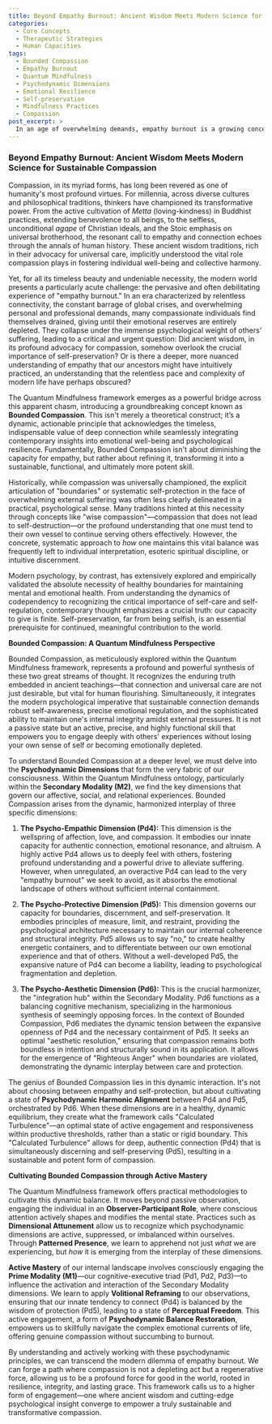 ```yaml
---
title: Beyond Empathy Burnout: Ancient Wisdom Meets Modern Science for Sustainable Compassion
categories:
  - Core Concepts
  - Therapeutic Strategies
  - Human Capacities
tags:
  - Bounded Compassion
  - Empathy Burnout
  - Quantum Mindfulness
  - Psychodynamic Dimensions
  - Emotional Resilience
  - Self-preservation
  - Mindfulness Practices
  - Compassion
post_excerpt: >
  In an age of overwhelming demands, empathy burnout is a growing concern, challenging the timeless virtue of compassion. The Quantum Mindfulness framework introduces "Bounded Compassion," a sophisticated synthesis of ancient wisdom and modern psychology. This concept leverages specific psychodynamic dimensions to cultivate a sustainable, resilient form of empathy that allows for deep connection without emotional depletion.
---
```


### Beyond Empathy Burnout: Ancient Wisdom Meets Modern Science for Sustainable Compassion

Compassion, in its myriad forms, has long been revered as one of humanity's most profound virtues. For millennia, across diverse cultures and philosophical traditions, thinkers have championed its transformative power. From the active cultivation of *Metta* (loving-kindness) in Buddhist practices, extending benevolence to all beings, to the selfless, unconditional *agape* of Christian ideals, and the Stoic emphasis on universal brotherhood, the resonant call to empathy and connection echoes through the annals of human history. These ancient wisdom traditions, rich in their advocacy for universal care, implicitly understood the vital role compassion plays in fostering individual well-being and collective harmony.

Yet, for all its timeless beauty and undeniable necessity, the modern world presents a particularly acute challenge: the pervasive and often debilitating experience of "empathy burnout." In an era characterized by relentless connectivity, the constant barrage of global crises, and overwhelming personal and professional demands, many compassionate individuals find themselves drained, giving until their emotional reserves are entirely depleted. They collapse under the immense psychological weight of others' suffering, leading to a critical and urgent question: Did ancient wisdom, in its profound advocacy for compassion, somehow overlook the crucial importance of self-preservation? Or is there a deeper, more nuanced understanding of empathy that our ancestors might have intuitively practiced, an understanding that the relentless pace and complexity of modern life have perhaps obscured?

The Quantum Mindfulness framework emerges as a powerful bridge across this apparent chasm, introducing a groundbreaking concept known as **Bounded Compassion**. This isn't merely a theoretical construct; it’s a dynamic, actionable principle that acknowledges the timeless, indispensable value of deep connection while seamlessly integrating contemporary insights into emotional well-being and psychological resilience. Fundamentally, Bounded Compassion isn't about diminishing the capacity for empathy, but rather about refining it, transforming it into a sustainable, functional, and ultimately more potent skill.

Historically, while compassion was universally championed, the explicit articulation of "boundaries" or systematic self-protection in the face of overwhelming external suffering was often less clearly delineated in a practical, psychological sense. Many traditions hinted at this necessity through concepts like "wise compassion"—compassion that does not lead to self-destruction—or the profound understanding that one must tend to their own vessel to continue serving others effectively. However, the concrete, systematic approach to *how* one maintains this vital balance was frequently left to individual interpretation, esoteric spiritual discipline, or intuitive discernment.

Modern psychology, by contrast, has extensively explored and empirically validated the absolute necessity of healthy boundaries for maintaining mental and emotional health. From understanding the dynamics of codependency to recognizing the critical importance of self-care and self-regulation, contemporary thought emphasizes a crucial truth: our capacity to give is finite. Self-preservation, far from being selfish, is an essential prerequisite for continued, meaningful contribution to the world.

**Bounded Compassion: A Quantum Mindfulness Perspective**

Bounded Compassion, as meticulously explored within the Quantum Mindfulness framework, represents a profound and powerful synthesis of these two great streams of thought. It recognizes the enduring truth embedded in ancient teachings—that connection and universal care are not just desirable, but vital for human flourishing. Simultaneously, it integrates the modern psychological imperative that sustainable connection demands robust self-awareness, precise emotional regulation, and the sophisticated ability to maintain one's internal integrity amidst external pressures. It is not a passive state but an active, precise, and highly functional skill that empowers you to engage deeply with others' experiences without losing your own sense of self or becoming emotionally depleted.

To understand Bounded Compassion at a deeper level, we must delve into the **Psychodynamic Dimensions** that form the very fabric of our consciousness. Within the Quantum Mindfulness ontology, particularly within the **Secondary Modality (M2)**, we find the key dimensions that govern our affective, social, and relational experiences. Bounded Compassion arises from the dynamic, harmonized interplay of three specific dimensions:

1.  **The Psycho-Empathic Dimension (Pd4):** This dimension is the wellspring of affection, love, and compassion. It embodies our innate capacity for authentic connection, emotional resonance, and altruism. A highly active Pd4 allows us to deeply feel with others, fostering profound understanding and a powerful drive to alleviate suffering. However, when unregulated, an overactive Pd4 can lead to the very "empathy burnout" we seek to avoid, as it absorbs the emotional landscape of others without sufficient internal containment.

2.  **The Psycho-Protective Dimension (Pd5):** This dimension governs our capacity for boundaries, discernment, and self-preservation. It embodies principles of measure, limit, and restraint, providing the psychological architecture necessary to maintain our internal coherence and structural integrity. Pd5 allows us to say "no," to create healthy energetic containers, and to differentiate between our own emotional experience and that of others. Without a well-developed Pd5, the expansive nature of Pd4 can become a liability, leading to psychological fragmentation and depletion.

3.  **The Psycho-Aesthetic Dimension (Pd6):** This is the crucial harmonizer, the "integration hub" within the Secondary Modality. Pd6 functions as a balancing cognitive mechanism, specializing in the harmonious synthesis of seemingly opposing forces. In the context of Bounded Compassion, Pd6 mediates the dynamic tension between the expansive openness of Pd4 and the necessary containment of Pd5. It seeks an optimal "aesthetic resolution," ensuring that compassion remains both boundless in intention and structurally sound in its application. It allows for the emergence of "Righteous Anger" when boundaries are violated, demonstrating the dynamic interplay between care and protection.

The genius of Bounded Compassion lies in this dynamic interaction. It's not about choosing between empathy and self-protection, but about cultivating a state of **Psychodynamic Harmonic Alignment** between Pd4 and Pd5, orchestrated by Pd6. When these dimensions are in a healthy, dynamic equilibrium, they create what the framework calls "Calculated Turbulence"—an optimal state of active engagement and responsiveness within productive thresholds, rather than a static or rigid boundary. This "Calculated Turbulence" allows for deep, authentic connection (Pd4) that is simultaneously discerning and self-preserving (Pd5), resulting in a sustainable and potent form of compassion.

**Cultivating Bounded Compassion through Active Mastery**

The Quantum Mindfulness framework offers practical methodologies to cultivate this dynamic balance. It moves beyond passive observation, engaging the individual in an **Observer-Participant Role**, where conscious attention actively shapes and modifies the mental state. Practices such as **Dimensional Attunement** allow us to recognize which psychodynamic dimensions are active, suppressed, or imbalanced within ourselves. Through **Patterned Presence**, we learn to apprehend not just *what* we are experiencing, but *how* it is emerging from the interplay of these dimensions.

**Active Mastery** of our internal landscape involves consciously engaging the **Prime Modality (M1)**—our cognitive-executive triad (Pd1, Pd2, Pd3)—to influence the activation and interaction of the Secondary Modality dimensions. We learn to apply **Volitional Reframing** to our observations, ensuring that our innate tendency to connect (Pd4) is balanced by the wisdom of protection (Pd5), leading to a state of **Perceptual Freedom**. This active engagement, a form of **Psychodynamic Balance Restoration**, empowers us to skillfully navigate the complex emotional currents of life, offering genuine compassion without succumbing to burnout.

By understanding and actively working with these psychodynamic principles, we can transcend the modern dilemma of empathy burnout. We can forge a path where compassion is not a depleting act but a regenerative force, allowing us to be a profound force for good in the world, rooted in resilience, integrity, and lasting grace. This framework calls us to a higher form of engagement—one where ancient wisdom and cutting-edge psychological insight converge to empower a truly sustainable and transformative compassion.